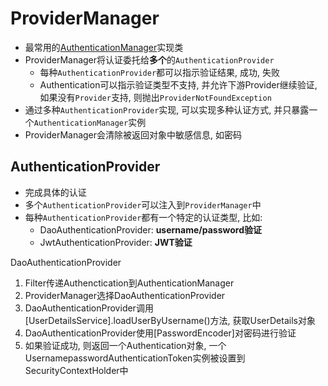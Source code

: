 # ProviderManager

- 最常用的[AuthenticationManager](SpringSecurity_AuthenticationManager_Interface.md)实现类
- ProviderManager将认证委托给**多个**的`AuthenticationProvider`
  - 每种`AuthenticationProvider`都可以指示验证结果, 成功, 失败
  - Authentication可以指示验证类型不支持, 并允许下游Provider继续验证, 如果没有`Provider`支持, 则抛出`ProviderNotFoundException`
- 通过多种`AuthenticationProvider`实现, 可以实现多种认证方式, 并只暴露一个`AuthenticationManager`实例
- ProviderManager会清除被返回对象中敏感信息, 如密码

## AuthenticationProvider

- 完成具体的认证
- 多个`AuthenticationProvider`可以注入到`ProviderManager`中
- 每种`AuthenticationProvider`都有一个特定的认证类型, 比如:
  - DaoAuthenticationProvider: **username/password验证**
  - JwtAuthenticationProvider: **JWT验证**

DaoAuthenticationProvider

1. Filter传递Authenctication到AuthenticationManager
2. ProviderManager选择DaoAuthenticationProvider
3. DaoAuthenticationProvider调用[UserDetailsService].loadUserByUsername()方法, 获取UserDetails对象
4. DaoAuthenticationProvider使用[PasswordEncoder]对密码进行验证
5. 如果验证成功, 则返回一个Authentication对象, 一个UsernamepasswordAuthenticationToken实例被设置到SecurityContextHolder中

